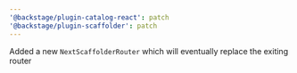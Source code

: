 ```yaml
---
'@backstage/plugin-catalog-react': patch
'@backstage/plugin-scaffolder': patch
---
```


Added a new `NextScaffolderRouter` which will eventually replace the exiting router
